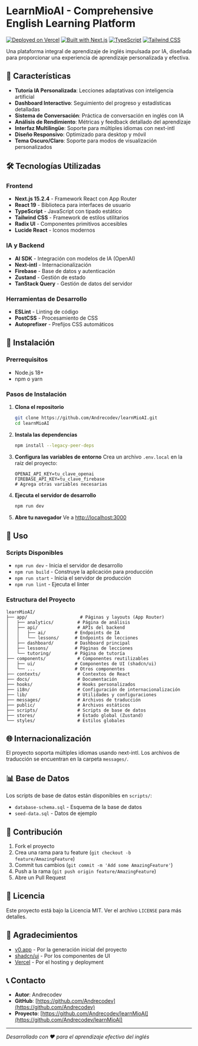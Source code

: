 # LearnMioAI - Comprehensive English Learning Platform

[![Deployed on Vercel](https://img.shields.io/badge/Deployed%20on-Vercel-black?style=for-the-badge&logo=vercel)](https://vercel.com/andrecodevs-projects/v0-comprehensive-english-platform)
[![Built with Next.js](https://img.shields.io/badge/Built%20with-Next.js-black?style=for-the-badge&logo=next.js)](https://nextjs.org)
[![TypeScript](https://img.shields.io/badge/TypeScript-007ACC?style=for-the-badge&logo=typescript&logoColor=white)](https://www.typescriptlang.org/)
[![Tailwind CSS](https://img.shields.io/badge/Tailwind_CSS-38B2AC?style=for-the-badge&logo=tailwind-css&logoColor=white)](https://tailwindcss.com)

Una plataforma integral de aprendizaje de inglés impulsada por IA, diseñada para proporcionar una experiencia de aprendizaje personalizada y efectiva.

## 🌟 Características

- **Tutoría IA Personalizada**: Lecciones adaptativas con inteligencia artificial
- **Dashboard Interactivo**: Seguimiento del progreso y estadísticas detalladas
- **Sistema de Conversación**: Práctica de conversación en inglés con IA
- **Análisis de Rendimiento**: Métricas y feedback detallado del aprendizaje
- **Interfaz Multilingüe**: Soporte para múltiples idiomas con next-intl
- **Diseño Responsivo**: Optimizado para desktop y móvil
- **Tema Oscuro/Claro**: Soporte para modos de visualización personalizados

## 🛠️ Tecnologías Utilizadas

### Frontend
- **Next.js 15.2.4** - Framework React con App Router
- **React 19** - Biblioteca para interfaces de usuario
- **TypeScript** - JavaScript con tipado estático
- **Tailwind CSS** - Framework de estilos utilitarios
- **Radix UI** - Componentes primitivos accesibles
- **Lucide React** - Iconos modernos

### IA y Backend
- **AI SDK** - Integración con modelos de IA (OpenAI)
- **Next-intl** - Internacionalización
- **Firebase** - Base de datos y autenticación
- **Zustand** - Gestión de estado
- **TanStack Query** - Gestión de datos del servidor

### Herramientas de Desarrollo
- **ESLint** - Linting de código
- **PostCSS** - Procesamiento de CSS
- **Autoprefixer** - Prefijos CSS automáticos

## 🚀 Instalación

### Prerrequisitos
- Node.js 18+
- npm o yarn

### Pasos de Instalación

1. **Clona el repositorio**
   ```bash
   git clone https://github.com/Andrecodev/learnMioAI.git
   cd learnMioAI
   ```

2. **Instala las dependencias**
   ```bash
   npm install --legacy-peer-deps
   ```

3. **Configura las variables de entorno**
   Crea un archivo `.env.local` en la raíz del proyecto:
   ```env
   OPENAI_API_KEY=tu_clave_openai
   FIREBASE_API_KEY=tu_clave_firebase
   # Agrega otras variables necesarias
   ```

4. **Ejecuta el servidor de desarrollo**
   ```bash
   npm run dev
   ```

5. **Abre tu navegador**
   Ve a [http://localhost:3000](http://localhost:3000)

## 📖 Uso

### Scripts Disponibles

- `npm run dev` - Inicia el servidor de desarrollo
- `npm run build` - Construye la aplicación para producción
- `npm run start` - Inicia el servidor de producción
- `npm run lint` - Ejecuta el linter

### Estructura del Proyecto

```
learnMioAI/
├── app/                    # Páginas y layouts (App Router)
│   ├── analytics/         # Página de análisis
│   ├── api/               # APIs del backend
│   │   ├── ai/           # Endpoints de IA
│   │   └── lessons/      # Endpoints de lecciones
│   ├── dashboard/        # Dashboard principal
│   ├── lessons/          # Páginas de lecciones
│   └── tutoring/         # Página de tutoría
├── components/            # Componentes reutilizables
│   ├── ui/               # Componentes de UI (shadcn/ui)
│   └── ...               # Otros componentes
├── contexts/              # Contextos de React
├── docs/                  # Documentación
├── hooks/                 # Hooks personalizados
├── i18n/                  # Configuración de internacionalización
├── lib/                   # Utilidades y configuraciones
├── messages/              # Archivos de traducción
├── public/                # Archivos estáticos
├── scripts/               # Scripts de base de datos
├── stores/                # Estado global (Zustand)
└── styles/                # Estilos globales
```

## 🌐 Internacionalización

El proyecto soporta múltiples idiomas usando next-intl. Los archivos de traducción se encuentran en la carpeta `messages/`.

## 📊 Base de Datos

Los scripts de base de datos están disponibles en `scripts/`:
- `database-schema.sql` - Esquema de la base de datos
- `seed-data.sql` - Datos de ejemplo

## 🤝 Contribución

1. Fork el proyecto
2. Crea una rama para tu feature (`git checkout -b feature/AmazingFeature`)
3. Commit tus cambios (`git commit -m 'Add some AmazingFeature'`)
4. Push a la rama (`git push origin feature/AmazingFeature`)
5. Abre un Pull Request

## 📝 Licencia

Este proyecto está bajo la Licencia MIT. Ver el archivo `LICENSE` para más detalles.

## 🙏 Agradecimientos

- [v0.app](https://v0.app) - Por la generación inicial del proyecto
- [shadcn/ui](https://ui.shadcn.com) - Por los componentes de UI
- [Vercel](https://vercel.com) - Por el hosting y deployment

## 📞 Contacto

- **Autor**: Andrecodev
- **GitHub**: [https://github.com/Andrecodev](https://github.com/Andrecodev)
- **Proyecto**: [https://github.com/Andrecodev/learnMioAI](https://github.com/Andrecodev/learnMioAI)

---

*Desarrollado con ❤️ para el aprendizaje efectivo del inglés*